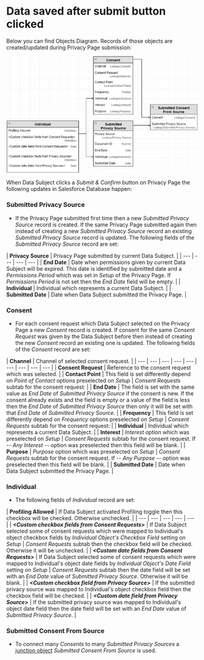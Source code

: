 # Data saved after submit button clicked

Below you can find Objects Diagram. Records of those objects are created/updated during Privacy Page submission:

![Objects and fields which are updated after Submit &amp; Confirm button clicked](.gitbook/assets/data-saved-after-submit-clicked.jpg)

When Data Subject clicks a _Submit & Confirm_ button on Privacy Page the following updates in Salesforce Database happen:

### Submitted Privacy Source

* If the Privacy Page submitted first time then a new _Submitted Privacy Source_ record is created. If the same Privacy Page submitted again then instead of creating a new _Submitted Privacy Source_ record an existing _Submitted Privacy Source_ record is updated. The following fields of the _Submitted Privacy Source_ record are set:

| **Privacy Source** | Privacy Page submitted by current Data Subject. |
| --- | --- | --- | --- |
| **End Date** | Date when permissions given by current Data Subject will be expired. This date is identified by submitted date and a _Permissions Period_ which was set in _Setup_ of the Privacy Page. If _Permissions Period_ is not set then the _End Date_ field will be empty. |
| **Individual** | Individual which represents a current Data Subject. |
| **Submitted Date** | Date when Data Subject submitted the Privacy Page. |

### Consent

* For each consent request which Data Subject selected on the Privacy Page a new _Consent_ record is created. If consent for the same _Consent Request_ was given by the Data Subject before then instead of creating the new _Consent_ record an existing one is updated. The following fields of the _Consent_ record are set:

| **Channel** | Channel of selected consent request. |
| --- | --- | --- | --- | --- | --- | --- | --- | --- |
| **Consent Request** | Reference to the consent request which was selected. |
| **Contact Point** | This field is set differently depend on _Point of Contact_ options preselected on _Setup_ \| _Consent Requests_ subtab for the consent request:  |
| **End Date** | The field is set with the same value as _End Date_ of _Submitted Privacy Source_ if the consent is new. If the consent already exists and the field is empty or a value of the field is less then the _End Date_ of _Submitted Privacy Source_ then only it will be set with that _End Date_ of _Submitted Privacy Source_. |
| **Frequency** | This field is set differently depend on _Frequency_ options preselected on _Setup_ \| _Consent Requests_ subtab for the consent request:  |
| **Individual** | Individual which represents a current Data Subject. |
| **Interest** | _Interest_ option which was preselected on _Setup_ \| _Consent Requests_ subtab for the consent request. If _-- Any Interest --_ option was preselected then this field will be blank. |
| **Purpose** | _Purpose_ option which was preselected on _Setup_ \| _Consent Requests_ subtab for the consent request. If _-- Any Purpose --_ option was preselected then this field will be blank. |
| **Submitted Date** | Date when Data Subject submitted the Privacy Page. |

### Individual

* The following fields of _Individual_ record are set:

| **Profiling Allowed** | If Data Subject activated Profiling toggle then this checkbox will be checked. Otherwise unchecked. |
| --- | --- | --- | --- | --- |
|  _**&lt;Custom checkbox fields from Consent Requests&gt;**_ | If Data Subject selected some of consent requests which were mapped to Individual's object checkbox fields by _Individual Object's Checkbox Field_ setting on _Setup_ \| _Consent Requests_ subtab then the checkbox field will be checked. Otherwise it will be unchecked. |
|  _**&lt;Custom date fields from Consent Requests&gt;**_ | If Data Subject selected some of consent requests which were mapped to Individual's object date fields by _Individual Object's Date Field_ setting on _Setup_ \| _Consent Requests_ subtab then the date field will be set with an _End Date_ value of _Submitted Privacy Source_. Otherwise it will be blank. |
| _**&lt;Custom checkbox field from Privacy Source&gt;**_ | If the submitted privacy source was mapped to Individual's object checkbox field then the checkbox field will be checked. |
| _**&lt;Custom date field from Privacy Source&gt;**_ | If the submitted privacy source was mapped to Individual's object date field then the date field will be set with an _End Date_ value of _Submitted Privacy Source_. |

### Submitted Consent From Source

* To connect many _Consents_ to many _Submitted Privacy Sources_ a [junction object](https://help.salesforce.com/articleView?id=relationships_manytomany.htm) _Submitted Consent From Source_ is used.

